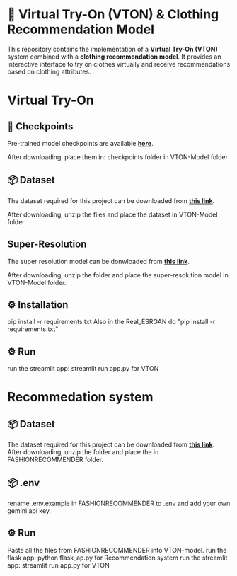 # 👗 Virtual Try-On (VTON) & Clothing Recommendation Model

This repository contains the implementation of a **Virtual Try-On (VTON)** system combined with a **clothing recommendation model**. It provides an interactive interface to try on clothes virtually and receive recommendations based on clothing attributes.

# Virtual Try-On
## 🔗 Checkpoints
Pre-trained model checkpoints are available **[here](<https://drive.google.com/drive/folders/1p3MM7GfNOGZgKUMmjPXZbnZ-o1SsOdVW?usp=sharing>)**.

After downloading, place them in: checkpoints folder in VTON-Model folder


## 📦 Dataset
The dataset required for this project can be downloaded from **[this link](<https://drive.google.com/file/d/1BJS9t1MrNtogHVVsiFSU5gxPCNlnH7cW/view?usp=sharing>)**.

After downloading, unzip the files and place the dataset in VTON-Model folder.

## Super-Resolution
The super resolution model can be donwloaded from **[this link](<https://drive.google.com/file/d/1BJS9t1MrNtogHVVsiFSU5gxPCNlnH7cW/view?usp=sharing>)**.

After downloading, unzip the folder and place the super-resolution model in VTON-Model folder.

## ⚙️ Installation
pip install -r requirements.txt
Also in the Real_ESRGAN do "pip install -r requirements.txt"

## ⚙️ Run
run the streamlit app: streamlit run app.py for VTON

# Recommedation system
## 📦 Dataset
The dataset required for this project can be downloaded from **[this link](<https://drive.google.com/file/d/1aG44QCPNlVLnD61tJPCpfP8fWE9k3Til/view?usp=sharing>)**.
After downloading, unzip the folder and place the in FASHIONRECOMMENDER folder.

## 📦 .env
rename .env.example in FASHIONRECOMMENDER to .env and add your own gemini api key.

## ⚙️ Run

Paste all the files from FASHIONRECOMMENDER into VTON-model.
run the flask app: python flask_ap.py for Recommendation system
run the streamlit app: streamlit run app.py for VTON






